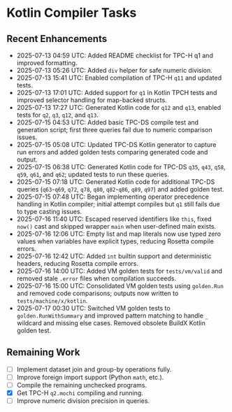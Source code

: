 # Kotlin Compiler Tasks

## Recent Enhancements

- 2025-07-13 04:59 UTC: Added README checklist for TPC-H q1 and improved formatting.
- 2025-07-13 05:26 UTC: Added `div` helper for safe numeric division.
- 2025-07-13 15:41 UTC: Enabled compilation of TPC-H `q11` and updated tests.
- 2025-07-13 17:01 UTC: Added support for `q1` in Kotlin TPCH tests and improved
  selector handling for map-backed structs.
- 2025-07-13 17:27 UTC: Generated Kotlin code for `q12` and `q13`, enabled tests
  for `q2`, `q3`, `q12`, and `q13`.
- 2025-07-15 04:53 UTC: Added basic TPC-DS compile test and generation script;
  first three queries fail due to numeric comparison issues.
- 2025-07-15 05:08 UTC: Updated TPC-DS Kotlin generator to capture run errors and added golden tests comparing generated code and output.
- 2025-07-15 06:38 UTC: Generated Kotlin code for TPC-DS `q35`, `q43`, `q58`, `q59`, `q61`, and `q62`; updated tests to run these queries.
- 2025-07-15 07:18 UTC: Generated Kotlin code for additional TPC-DS queries (`q63`-`q69`, `q72`, `q78`, `q80`, `q82`-`q86`, `q89`, `q97`) and added golden test.
- 2025-07-15 07:48 UTC: Began implementing operator precedence handling in Kotlin compiler; initial attempt compiles but `q1` still fails due to type casting issues.
- 2025-07-16 11:40 UTC: Escaped reserved identifiers like `this`, fixed `now()` cast and skipped wrapper `main` when user-defined main exists.
- 2025-07-16 12:06 UTC: Empty list and map literals now use typed zero values when variables have explicit types, reducing Rosetta compile errors.
- 2025-07-16 12:42 UTC: Added `int` builtin support and deterministic headers, reducing Rosetta compile errors.
- 2025-07-16 14:00 UTC: Added VM golden tests for `tests/vm/valid` and removed
  stale `.error` files when compilation succeeds.
- 2025-07-16 15:00 UTC: Consolidated VM golden tests using `golden.Run` and
  removed code comparisons; outputs now written to `tests/machine/x/kotlin`.
- 2025-07-17 00:30 UTC: Switched VM golden tests to `golden.RunWithSummary` and
  improved pattern matching to handle `_` wildcard and missing else cases.
  Removed obsolete BuildX Kotlin golden test.

## Remaining Work
- [ ] Implement dataset join and group-by operations fully.
- [ ] Improve foreign import support (Python `math`, etc.).
- [ ] Compile the remaining unchecked programs.
- [x] Get TPC-H `q2.mochi` compiling and running.
- [ ] Improve numeric division precision in queries.
